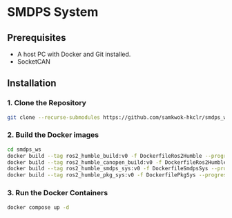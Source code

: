 # SMDPS System

## Prerequisites

* A host PC with Docker and Git installed.
* SocketCAN

## Installation

### 1. Clone the Repository

```bash
git clone --recurse-submodules https://github.com/samkwok-hkclr/smdps_wcs
```

### 2. Build the Docker images

```bash
cd smdps_ws
docker build --tag ros2_humble_build:v0 -f DockerfileRos2Humble --progress=plain --no-cache .
docker build --tag ros2_humble_canopen_build:v0 -f DockerfileRos2HumbleCanopen --progress=plain --no-cache .
docker build --tag ros2_humble_smdps_sys:v0 -f DockerfileSmdpsSys --progress=plain --no-cache .
docker build --tag ros2_humble_pkg_sys:v0 -f DockerfilePkgSys --progress=plain --no-cache .
```

### 3. Run the Docker Containers

```bash
docker compose up -d
```